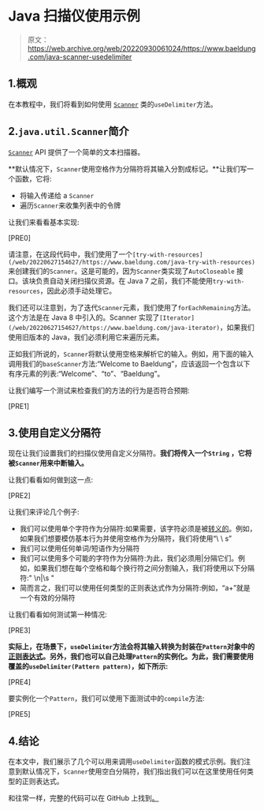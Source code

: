 # Java 扫描仪使用示例

> 原文：<https://web.archive.org/web/20220930061024/https://www.baeldung.com/java-scanner-usedelimiter>

## 1.概观

在本教程中，我们将看到如何使用 [`Scanner`](/web/20220627154627/https://www.baeldung.com/java-scanner) 类的`useDelimiter`方法。

## 2.`java.util.Scanner`简介

[`Scanner`](/web/20220627154627/https://www.baeldung.com/java-scanner) API 提供了一个简单的文本扫描器。

**默认情况下，`Scanner`使用空格作为分隔符将其输入分割成标记。**让我们写一个函数，它将:

*   将输入传递给 a `Scanner`
*   遍历`Scanner`来收集列表中的令牌

让我们来看看基本实现:

[PRE0]

请注意，在这段代码中，我们使用了一个`[try-with-resources](/web/20220627154627/https://www.baeldung.com/java-try-with-resources)` 来创建我们的`Scanner`。这是可能的，因为`Scanner`类实现了`AutoCloseable` 接口。该块负责自动关闭扫描仪资源。在 Java 7 之前，我们不能使用`try-with-resources`，因此必须手动处理它。

我们还可以注意到，为了迭代`Scanner`元素，我们使用了`forEachRemaining`方法。这个方法是在 Java 8 中引入的。Scanner 实现了`[Iterator](/web/20220627154627/https://www.baeldung.com/java-iterator)`，如果我们使用旧版本的 Java，我们必须利用它来遍历元素。

正如我们所说的，`Scanner`将默认使用空格来解析它的输入。例如，用下面的输入调用我们的`baseScanner`方法:“Welcome to Baeldung”，应该返回一个包含以下有序元素的列表:“Welcome”、“to”、“Baeldung”。

让我们编写一个测试来检查我们的方法的行为是否符合预期:

[PRE1]

## 3.使用自定义分隔符

现在让我们设置我们的扫描仪使用自定义分隔符。**我们将传入一个`String` ，它将被`Scanner`用来中断输入。**

让我们看看如何做到这一点:

[PRE2]

让我们来评论几个例子:

*   我们可以使用单个字符作为分隔符:如果需要，该字符必须是被[转义的](/web/20220627154627/https://www.baeldung.com/java-regexp-escape-char)。例如，如果我们想要模仿基本行为并使用空格作为分隔符，我们将使用“\ \ s”
*   我们可以使用任何单词/短语作为分隔符
*   我们可以使用多个可能的字符作为分隔符:为此，我们必须用|分隔它们。例如，如果我们想在每个空格和每个换行符之间分割输入，我们将使用以下分隔符:" \n|\\s "
*   简而言之，我们可以使用任何类型的正则表达式作为分隔符:例如，“a+”就是一个有效的分隔符

让我们看看如何测试第一种情况:

[PRE3]

**实际上，在场景下，`useDelimiter`方法会将其输入转换为封装在`Pattern`对象中的[正则表达式](/web/20220627154627/https://www.baeldung.com/regular-expressions-java)。另外，我们也可以自己处理`Pattern`的实例化。为此，我们需要使用覆盖的`useDelimiter(Pattern pattern)`，如下所示:**

[PRE4]

要实例化一个`Pattern`，我们可以使用下面测试中的`compile`方法:

[PRE5]

## 4.结论

在本文中，我们展示了几个可以用来调用`useDelimiter`函数的模式示例。我们注意到默认情况下，`Scanner`使用空白分隔符，我们指出我们可以在这里使用任何类型的正则表达式。

和往常一样，完整的代码可以在 GitHub 上找到[。](https://web.archive.org/web/20220627154627/https://github.com/eugenp/tutorials/tree/master/core-java-modules/core-java-9)